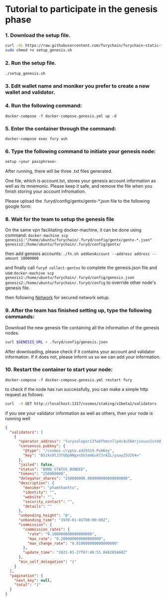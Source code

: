 # Tutorial to participate in the genesis phase

### 1. Download the setup file.

```bash
curl -OL https://raw.githubusercontent.com/furychain/furychain-static-files/master/setup_genesis.sh
sudo chmod +x setup_genesis.sh
```

### 2. Run the setup file.

```bash
./setup_genesis.sh
```

### 3. Edit wallet name and moniker you prefer to create a new wallet and validator.

### 4. Run the following command:

```
docker-compose -f docker-compose.genesis.yml up -d
```

### 5. Enter the container through the command:

```
docker-compose exec fury ash
```

### 6. Type the following command to initiate your genesis node:

```bash
setup <your passphrase>
```

After running, there will be three .txt files generated.

One file, which is account.txt, stores your genesis account information as well as its mnemonic. Please keep it safe, and remove the file when you finish storing your account infromation.

Please upload the .furyd/config/gentx/gentx-\*.json file to the following google form:

### 8. Wait for the team to setup the genesis file

On the same vpn facilitating docker-machine, it can be done using command:
`docker-machine scp genesis1:"/home/ubuntu/furychain/.furyd/config/gentx/gentx-*.json" genesis2:/home/ubuntu/furychain/.furyd/config/gentx/`

then add genesis accounts:
`./fn.sh addGenAccount --address address --amount 10000000`

and finally call `furyd collect-gentxs` to complete the genesis.json file and use `docker-machine scp genesis1:/home/ubuntu/furychain/.furyd/config/genesis.json genesis2:/home/ubuntu/furychain/.furyd/config` to override other node's genesis file.

then following [Network](./network.md) for secured network setup.

### 9. After the team has finished setting up, type the following commands:

Download the new genesis file containing all the information of the genesis nodes.

```bash
curl $GENESIS_URL > .furyd/config/genesis.json
```

After downloading, please check if it contains your account and validator information. If it does not, please inform us so we can add your information.

### 10. Restart the container to start your node:

```
docker-compose -f docker-compose.genesis.yml restart fury
```

to check if the node has run successfully, you can make a simple http request as follows:

```bash
curl  -X GET http://localhost:1317/cosmos/staking/v1beta1/validators
```

if you see your validator information as well as others, then your node is running well

```json
{
  "validators": [
    {
      "operator_address": "furyvaloper13fw6fhmcnllp4c4u584rjsnuun2stddjgngk4y",
      "consensus_pubkey": {
        "@type": "/cosmos.crypto.ed25519.PubKey",
        "key": "B5zXxXtJ3fGOp9Ngxn5GtemEuX7JrAZL/ysayZSU2V4="
      },
      "jailed": false,
      "status": "BOND_STATUS_BONDED",
      "tokens": "250000000",
      "delegator_shares": "250000000.000000000000000000",
      "description": {
        "moniker": "phamthanhtu",
        "identity": "",
        "website": "",
        "security_contact": "",
        "details": ""
      },
      "unbonding_height": "0",
      "unbonding_time": "1970-01-01T00:00:00Z",
      "commission": {
        "commission_rates": {
          "rate": "0.100000000000000000",
          "max_rate": "0.200000000000000000",
          "max_change_rate": "0.010000000000000000"
        },
        "update_time": "2021-01-27T07:46:51.048265860Z"
      },
      "min_self_delegation": "1"
    }
  ],
  "pagination": {
    "next_key": null,
    "total": "1"
  }
}
```
